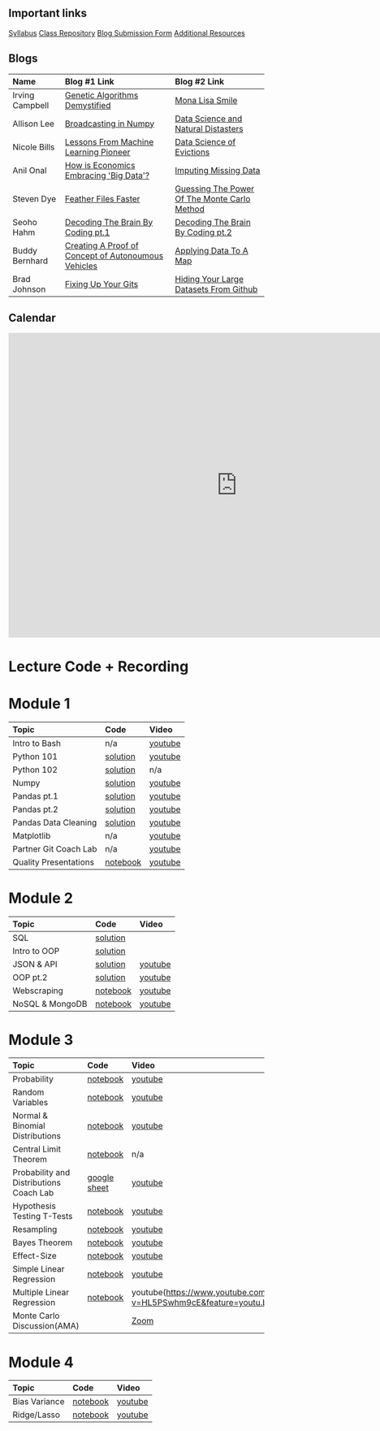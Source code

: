 ## Important links 

[Syllabus](https://drive.google.com/file/d/1GV1nO8scPDJ6YRjHhkZdivPyLsZ90CQx/view?usp=sharing)
[Class Repository](https://github.com/learn-co-students/dc-ds-100719)
[Blog Submission Form](https://forms.gle/ZY6mA2pyRRnhUiem9)
[Additional Resources](https://drive.google.com/open?id=1qYxioNRi3tJmA-PrsdJZm16RDEnyk_fsLLETlCRsScU)

## Blogs
|  Name | Blog #1 Link | Blog #2 Link |
|:---|:---|:---|
|  Irving Campbell | [Genetic Algorithms Demystified](https://medium.com/@irving.campbell/genetic-algorithms-demystified-71d664afd961) | [Mona Lisa Smile](https://medium.com/@irving.campbell/mona-lisa-smile-334a28abf0b) |
|  Allison Lee | [Broadcasting in Numpy](https://medium.com/@allison.alee/broadcasting-in-numpy-a-primer-87cc5d299afa) | [Data Science and Natural Distasters](https://medium.com/@allison.alee/data-science-and-natural-disasters-9488d2559877) |
|  Nicole Bills | [Lessons From Machine Learning Pioneer](https://medium.com/@nicolejaneway/lessons-from-machine-learning-pioneer-predata-625c6de4b076) | [Data Science of Evictions](https://medium.com/@nicolejaneway/data-science-of-evictions-874a41f3cc36) |
|  Anil Onal | [How is Economics Embracing 'Big Data'?](https://medium.com/p/10de60630f4c/edit) | [Imputing Missing Data](https://medium.com/p/40eb95f0b9d1/edit) |
|  Steven Dye | [Feather Files Faster](https://medium.com/@steven.p.dye/feather-files-faster-than-the-speed-of-light-d4666ce24387) | [Guessing The Power Of The Monte Carlo Method](https://medium.com/@steven.p.dye/just-keep-guessing-the-power-of-the-monte-carlo-method-f06bc6f33d19) |
|  Seoho Hahm | [Decoding The Brain By Coding pt.1](https://medium.com/@seoho.h/decoding-the-brain-by-coding-1-c4f8aa7118ac) | [Decoding The Brain By Coding pt.2](https://medium.com/@seoho.h/decoding-the-brain-by-coding-2-85903d0a90e7) |
|  Buddy Bernhard | [Creating A Proof of Concept of Autonoumous Vehicles](https://medium.com/@budsmaterial/using-data-science-python-and-an-rc-car-to-create-a-proof-of-concept-autonomous-vehicle-85aa6a90d47b) | [Applying Data To A Map](https://medium.com/@budsmaterial/applying-data-to-a-map-a65816147c56)|
|  Brad Johnson | [Fixing Up Your Gits](https://medium.com/@climatebrad/fixing-up-your-gits-6389884f94ae) | [Hiding Your Large Datasets From Github](https://medium.com/@climatebrad/hiding-your-large-datasets-from-github-14a3674c539c) |


## Calendar

<iframe src="https://calendar.google.com/calendar/embed?height=600&amp;wkst=1&amp;bgcolor=%23ffffff&amp;ctz=America%2FNew_York&amp;src=ZmxhdGlyb25zY2hvb2wuY29tXzY0bGtyZ2xtbzRncmk2ZzlsdDdldWM2ODhjQGdyb3VwLmNhbGVuZGFyLmdvb2dsZS5jb20&amp;color=%23AD1457&amp;showTitle=0&amp;showPrint=0&amp;showTabs=0&amp;showCalendars=0&amp;showTz=0&amp;mode=WEEK" style="border-width:0" width="900" height="600" frameborder="0" scrolling="no"></iframe>

# Lecture Code + Recording
# Module 1

| Topic                                  | Code                | Video                |
|:---|:---|:---|
|Intro to Bash| n/a |[youtube](https://www.youtube.com/watch?v=fXbkHaPrkF8)|
|Python 101|[solution](https://github.com/learn-co-students/dc-ds-100719/tree/master/module-1/week-1/day-2-python-1)|[youtube](https://www.youtube.com/watch?v=kilgQH4hLhQ)|
|Python 102|[solution](https://github.com/learn-co-students/dc-ds-100719/tree/master/module-1/week-1/day-3-python-2)| n/a|
|Numpy|[solution](https://github.com/learn-co-students/dc-ds-100719/blob/master/module-1/week-1/day-4-libraries-numpy/libraries-numpy-enkeboll.ipynb)|[youtube](https://youtu.be/nNr-dUMHMIQ)|
|Pandas pt.1|[solution](https://github.com/learn-co-students/dc-ds-100719/blob/master/module-1/week-1/day-5-pandas-1/pandas-1-enkeboll.ipynb)|[youtube](https://www.youtube.com/watch?v=3jo2w4BHiCc)|
|Pandas pt.2|[solution](https://github.com/learn-co-students/dc-ds-100719/blob/master/module-1/week-2/day-6-pandas-part-2/manipulating_data_with_pandas_Ali.ipynb)|[youtube](https://youtu.be/QWK1XvmqfVk)|
|Pandas Data Cleaning|[solution](https://github.com/learn-co-students/dc-ds-100719/blob/master/module-1/week-2/day-7-cleaning_data_pandas/pandas-3-data-cleaning-mmitchell.ipynb)|[youtube](https://youtu.be/sxr12YlToqM)|
|Matplotlib|n/a|[youtube](https://www.youtube.com/watch?v=yhkekd8q_7U)|
|Partner Git Coach Lab| n/a |[youtube](https://youtu.be/uGZVttInQ1M)|
|Quality Presentations|[notebook](https://github.com/learn-co-students/dc-ds-100719/tree/master/module-1/week-2/day-5-quality-presentations)|[youtube](https://youtu.be/sqwY7Hlg0Qg)|

# Module 2
| Topic                                  | Code                | Video                |
|:---|:---|:---|
|SQL |[solution](https://github.com/learn-co-students/dc-ds-100719/blob/master/module-2/week-1/day-1-sql-pandas/sql-to-pandas-solutions.ipynb)||
|Intro to OOP|[solution](https://github.com/learn-co-students/dc-ds-100719/blob/master/module-2/week-1/day-2-object-oriented-programming/OOP.ipynb)||
|JSON & API|[solution](https://github.com/learn-co-students/dc-ds-100719/blob/master/module-2/week-2/day-1-json-apis/json-api-enkeboll.ipynb)|[youtube](https://www.youtube.com/watch?v=hJcqRn7UkUE)|
|OOP pt.2|[solution](https://github.com/learn-co-students/dc-ds-100719/blob/master/module-2/week-2/day-1-more-oop/oop-2-enkeboll.ipynb)|[youtube](https://www.youtube.com/watch?v=3c0tidOXXq0)|
|Webscraping|[notebook](https://github.com/learn-co-students/dc-ds-100719/blob/master/module-2/week-2/day-2-webscraping/webscraping-enkeboll.ipynb)|[youtube](https://www.youtube.com/watch?v=yfleNKC--Ig)|
|NoSQL & MongoDB|[notebook](https://github.com/learn-co-students/dc-ds-100719/blob/master/module-2/week-2/day-4-nosql-mongo/nosql.ipynb)|[youtube](https://www.youtube.com/watch?v=HlQc7iar0RA)|

# Module 3
| Topic                                  | Code                | Video                |
|:---|:---|:---|
|Probability|[notebook](https://github.com/learn-co-students/dc-ds-100719/blob/master/module-3/week-1/day-1-probability/probability_1007.ipynb)|[youtube](https://youtu.be/5kfwir3rvIY)|
|Random Variables|[notebook](https://github.com/learn-co-students/dc-ds-100719/blob/master/module-3/week-1/day-2-Random_variables/Distributions.ipynb) |[youtube](https://youtu.be/qSku113_G3s)|
|Normal & Binomial Distributions | [notebook](https://github.com/learn-co-students/dc-ds-100719/blob/master/module-3/week-1/day-3-Sampling_distribution_CLT/Normal_Binomial_Sampling_Distributions.ipynb) | [youtube](https://youtu.be/b3-r5N-ZFqY)|
|Central Limit Theorem| [notebook](https://github.com/learn-co-students/dc-ds-100719/blob/master/module-3/week-1/day-4-CLT/CLT_Hypothsis_testing.ipynb)| n/a |
|Probability and Distributions Coach Lab | [google sheet](https://docs.google.com/document/d/1lTD4KbUtPoZUKmJGZOk2KXx_ub9J1w7C-t-Rrgtb9-g/edit?usp=sharing) | [youtube]( https://youtu.be/llhsgMtzsuw) |
|Hypothesis Testing T-Tests|  [notebook](https://github.com/learn-co-students/dc-ds-100719/blob/master/module-3/week-1/day-5-Hypothesis%20Testing-T-tests/hypothesis_testing_final.ipynb)|[youtube](https://youtu.be/FcV-lgt4i18)|
|Resampling|[notebook](https://github.com/learn-co-students/dc-ds-100719/tree/master/module-3/week-2/day-1-resampling)|[youtube](https://youtu.be/RwgjK5LH2SA)|
|Bayes Theorem|[notebook](https://github.com/learn-co-students/dc-ds-100719/tree/master/module-3/week-2/day-2-Bayes_theorem)|[youtube](https://youtu.be/YXDoWrl8Kd0)|
|Effect-Size|[notebook](https://github.com/learn-co-students/dc-ds-100719/tree/master/module-3/week-2/day-3-Power_effect_size)|[youtube](https://youtu.be/lQNFKHdBgpo)|
|Simple Linear Regression|[notebook](https://github.com/learn-co-students/dc-ds-100719/tree/master/module-3/week-2/day-4-simple_linear_regression)|[youtube](https://youtu.be/hgjagUMu8Lc)|
|Multiple Linear Regression|[notebook](https://github.com/learn-co-students/dc-ds-100719/tree/master/module-3/week-2/day-5-multiple_linear_regression)|youtube(https://www.youtube.com/watch?v=HL5PSwhm9cE&feature=youtu.be)|
|Monte Carlo Discussion(AMA)||[Zoom](https://wework.zoom.us/recording/detail?meeting_id=AfLq5eRdQBCJ2PVZTosOtw%3D%3D)|


# Module 4
| Topic                                  | Code                | Video                |
|:---|:---|:---|
|Bias Variance|[notebook](https://github.com/learn-co-students/dc-ds-100719/tree/master/module-4/day-1-Polynomial_Bias-Variance)|[youtube](https://youtu.be/qZtPH9EQbHw)|
| Ridge/Lasso | [notebook](https://github.com/learn-co-students/dc-ds-100719/tree/master/module-4/week-1/day-2-Regularization) | [youtube](https://youtu.be/kna7gxsv5Y0)
